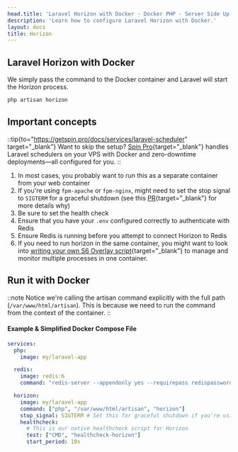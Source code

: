 ```yaml
---
head.title: 'Laravel Horizon with Docker - Docker PHP - Server Side Up'
description: 'Learn how to configure Laravel Horizon with Docker.'
layout: docs
title: Horizon
---
```


## Laravel Horizon with Docker
We simply pass the command to the Docker container and Laravel will start the Horizon process.

```sh
php artisan horizon
```

## Important concepts
::tip{to="https://getspin.pro/docs/services/laravel-scheduler" target="_blank"}
Want to skip the setup? [Spin Pro](https://getspin.pro/docs/services/laravel-scheduler){target="_blank"} handles Laravel schedulers on your VPS with Docker and zero-downtime deployments—all configured for you.
::
1. In most cases, you probably want to run this as a separate container from your web container
1. If you're using `fpm-apache` or `fpm-nginx`, might need to set the stop signal to `SIGTERM` for a graceful shutdown (see this [PR](https://github.com/serversideup/docker-php/pull/437){target="_blank"} for more details why)
1. Be sure to set the health check
1. Ensure that you have your `.env` configured correctly to authenticate with Redis
1. Ensure Redis is running before you attempt to connect Horizon to Redis
1. If you need to run horizon in the same container, you might want to look into [writing your own S6 Overlay script](/docs/guide/using-s6-overlay#customizing-the-initialization-process){target="_blank"} to manage and monitor multiple processes in one container.

## Run it with Docker
::note
Notice we're calling the artisan command explicitly with the full path (`/var/www/html/artisan`). This is because we need to run the command from the context of the container.
::

#### Example & Simplified Docker Compose File
```yaml [docker-compose.yml]
services:
  php:
    image: my/laravel-app

  redis:
    image: redis:6
    command: "redis-server --appendonly yes --requirepass redispassword"

  horizon:
    image: my/laravel-app
    command: ["php", "/var/www/html/artisan", "horizon"]
    stop_signal: SIGTERM # Set this for graceful shutdown if you're using fpm-apache or fpm-nginx
    healthcheck:
      # This is our native healthcheck script for Horizon
      test: ["CMD", "healthcheck-horizon"]
      start_period: 10s
```